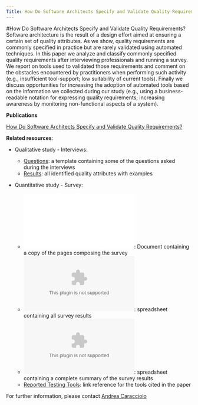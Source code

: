 ```yaml
---
Title: How Do Software Architects Specify and Validate Quality Requirements?
---
```

#How Do Software Architects Specify and Validate Quality Requirements?
Software architecture is the result of a design effort aimed at ensuring a certain set of quality attributes. As we show, quality requirements are commonly specified in practice but are rarely validated using automated techniques. In this paper we analyze and classify commonly specified quality requirements after interviewing professionals and running a survey. We report on tools used to validated those requirements and comment on the obstacles encountered by practitioners when performing such activity (e.g., insufficient tool-support; low suitability of current tools). Finally we discuss opportunities for increasing the adoption of automated tools based on the information we collected during our study (e.g., using a business-readable notation for expressing quality requirements; increasing awareness by monitoring non-functional aspects of a system).


**Publications**

[How Do Software Architects Specify and Validate Quality Requirements?](%assets_url%/scgbib/?query=arch-constr-survey&filter=Year)

**Related resources**:  

-  Qualitative study - Interviews: 
	-  [Questions](%base_url%/research/arch-constr/study/Questionnaire): a template containing some of the questions asked during the interviews
	-  [Results](%base_url%/research/arch-constr/study/Constraints): all identified quality attributes with examples

-  Quantitative study - Survey:
	-  ![Questions](/download/AC/Survey.pdf): Document containing a copy of the pages composing the survey
	-  ![Results](/download/AC/SurveyResults.xlsx): spreadsheet containing all survey results
	-  ![Results Summary](/download/AC/SurveyAnalysis.xlsx): spreadsheet containing a complete summary of the survey results
	-  [Reported Testing Tools](%base_url%/research/arch-constr/study/tools): link reference for the tools cited in the paper


For further information, please contact  [Andrea Caracciolo](%base_url%/staff/Caracciolo)  
